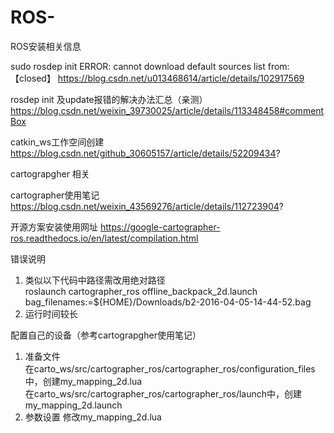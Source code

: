 # ROS-

ROS安装相关信息

sudo rosdep init ERROR: cannot download default sources list from:【closed】
https://blog.csdn.net/u013468614/article/details/102917569

rosdep init 及update报错的解决办法汇总（亲测）    
https://blog.csdn.net/weixin_39730025/article/details/113348458#commentBox
  
catkin_ws工作空间创建   
https://blog.csdn.net/github_30605157/article/details/52209434?


cartograpgher 相关

cartographer使用笔记    
https://blog.csdn.net/weixin_43569276/article/details/112723904?

开源方案安装使用网址
https://google-cartographer-ros.readthedocs.io/en/latest/compilation.html

错误说明
  1. 类似以下代码中路径需改用绝对路径                           
  roslaunch cartographer_ros offline_backpack_2d.launch bag_filenames:=${HOME}/Downloads/b2-2016-04-05-14-44-52.bag
  2. 运行时间较长

配置自己的设备（参考cartograpgher使用笔记）
1. 准备文件   
    在carto_ws/src/cartographer_ros/cartographer_ros/configuration_files中，创建my_mapping_2d.lua    
    在carto_ws/src/cartographer_ros/cartographer_ros/launch中，创建my_mapping_2d.launch
2. 参数设置
    修改my_mapping_2d.lua
